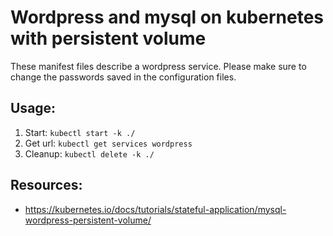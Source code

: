 
# Wordpress and mysql on kubernetes with persistent volume

These manifest files describe a wordpress service. Please make sure to change the passwords saved in the configuration files.

## Usage:

1. Start: `kubectl start -k ./`
2. Get url: `kubectl get services wordpress`
3. Cleanup: `kubectl delete -k ./` 


## Resources: 
- https://kubernetes.io/docs/tutorials/stateful-application/mysql-wordpress-persistent-volume/
